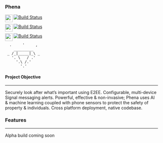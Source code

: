 ### Phena

<img src="https://cdn.iconscout.com/icon/free/png-256/swift-15-761717.png" height="25" width="25" align="left"> [![Build Status](https://travis-ci.com/lukeswitz/phena.svg?branch=swift)](https://travis-ci.com/lukeswitz/phena)  

<img src="https://image.flaticon.com/icons/png/128/152/152760.png" height="25" width="25" align="left"> [![Build Status](https://travis-ci.com/lukeswitz/phena.svg?branch=java-android)](https://travis-ci.com/lukeswitz/phena)   

<img src="https://wwwtalks.com/wp-content/uploads/2017/11/objective-c-training-croma-campus.png" height="25" width="25" align="left" > [![Build Status](https://travis-ci.com/lukeswitz/phena.svg?branch=obj-c)](https://travis-ci.com/lukeswitz/phena)


```
  .     '     ,  
    _________
 _ /_|_____|_\ _
   '. \   / .'
     '.\ /.'
       '.'
```


#### Project Objective
- - - -
Securely look after what’s important using E2EE. Configurable, multi-device Signal messaging alerts. Powerful, effective & non-invasive; Phena uses AI & machine learning coupled with phone sensors to protect the safety of property & individuals. Cross platform deployment, native codebase.

### Features
- - - -
Alpha build coming soon

